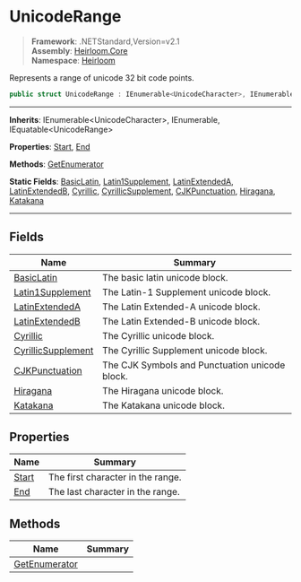 # UnicodeRange

> **Framework**: .NETStandard,Version=v2.1  
> **Assembly**: [Heirloom.Core][0]  
> **Namespace**: [Heirloom][0]  

Represents a range of unicode 32 bit code points.

```cs
public struct UnicodeRange : IEnumerable<UnicodeCharacter>, IEnumerable, IEquatable<UnicodeRange>
```

--------------------------------------------------------------------------------

**Inherits**: IEnumerable\<UnicodeCharacter>, IEnumerable, IEquatable\<UnicodeRange>

**Properties**: [Start][1], [End][2]

**Methods**: [GetEnumerator][3]

**Static Fields**: [BasicLatin][4], [Latin1Supplement][5], [LatinExtendedA][6], [LatinExtendedB][7], [Cyrillic][8], [CyrillicSupplement][9], [CJKPunctuation][10], [Hiragana][11], [Katakana][12]

--------------------------------------------------------------------------------

## Fields

| Name                    | Summary                                        |
|-------------------------|------------------------------------------------|
| [BasicLatin][4]         | The basic latin unicode block.                 |
| [Latin1Supplement][5]   | The Latin-1 Supplement unicode block.          |
| [LatinExtendedA][6]     | The Latin Extended-A unicode block.            |
| [LatinExtendedB][7]     | The Latin Extended-B unicode block.            |
| [Cyrillic][8]           | The Cyrillic unicode block.                    |
| [CyrillicSupplement][9] | The Cyrillic Supplement unicode block.         |
| [CJKPunctuation][10]    | The CJK Symbols and Punctuation unicode block. |
| [Hiragana][11]          | The Hiragana unicode block.                    |
| [Katakana][12]          | The Katakana unicode block.                    |

## Properties

| Name       | Summary                           |
|------------|-----------------------------------|
| [Start][1] | The first character in the range. |
| [End][2]   | The last character in the range.  |

## Methods

| Name               | Summary |
|--------------------|---------|
| [GetEnumerator][3] |         |

[0]: ../Heirloom.Core.md
[1]: Heirloom.UnicodeRange.Start.md
[2]: Heirloom.UnicodeRange.End.md
[3]: Heirloom.UnicodeRange.GetEnumerator.md
[4]: Heirloom.UnicodeRange.BasicLatin.md
[5]: Heirloom.UnicodeRange.Latin1Supplement.md
[6]: Heirloom.UnicodeRange.LatinExtendedA.md
[7]: Heirloom.UnicodeRange.LatinExtendedB.md
[8]: Heirloom.UnicodeRange.Cyrillic.md
[9]: Heirloom.UnicodeRange.CyrillicSupplement.md
[10]: Heirloom.UnicodeRange.CJKPunctuation.md
[11]: Heirloom.UnicodeRange.Hiragana.md
[12]: Heirloom.UnicodeRange.Katakana.md
